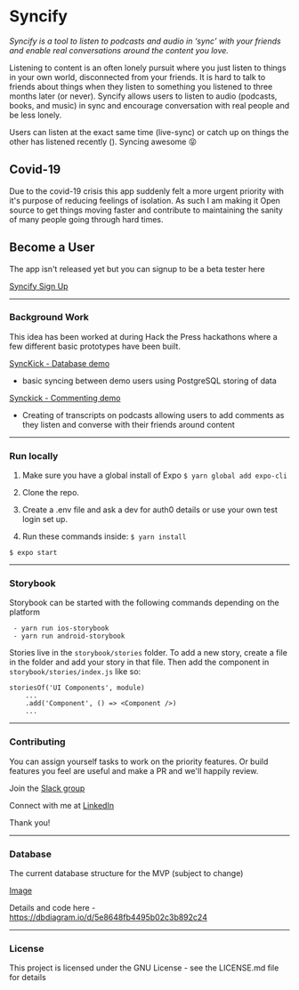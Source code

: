 # Syncify

_Syncify is a tool to listen to podcasts and audio in ‘sync’ with your friends and enable real conversations around the content you love._

Listening to content is an often lonely pursuit where you just listen to things in your own world, disconnected from your friends. It is hard to talk to friends about things when they listen to something you listened to three months later (or never). Syncify allows users to listen to audio (podcasts, books, and music) in sync and encourage conversation with real people and be less lonely.

Users can listen at the exact same time (live-sync) or catch up on things the other has listened recently (). Syncing awesome 😝

## Covid-19

Due to the covid-19 crisis this app suddenly felt a more urgent priority with it's purpose of reducing feelings of isolation. As such I am making it Open source to get things moving faster and contribute to maintaining the sanity of many people going through hard times.

## Become a User

The app isn't released yet but you can signup to be a beta tester here

[Syncify Sign Up](https://syncify.landen.co)

---
### Background Work

This idea has been worked at during Hack the Press hackathons where a few different basic prototypes have been built.

[SyncKick - Database demo](https://github.com/samjam48/SyncKick)
- basic syncing between demo users using PostgreSQL storing of data

[Synckick - Commenting demo](https://github.com/samjam48/sync-kick-hack)
- Creating of transcripts on podcasts allowing users to add comments as they listen and converse with their friends around content


---
### Run locally


1. Make sure you have a global install of Expo
`$ yarn global add expo-cli`

2. Clone the repo.

3. Create a .env file and ask a dev for auth0 details or use your own test login set up.

4. Run these commands inside:
`$ yarn install`

`$ expo start`

---
### Storybook
Storybook can be started with the following commands depending on the platform
```
 - yarn run ios-storybook
 - yarn run android-storybook
```

Stories live in the `storybook/stories` folder. To add a new story, create a file in the folder
and add your story in that file. Then add the component in `storybook/stories/index.js` like so:
```
storiesOf('UI Components', module)
	...
	.add('Component', () => <Component />)
    ...
```
---
### Contributing
You can assign yourself tasks to work on the priority features. Or build features you feel are useful and make a PR and we'll happily review.

Join the [Slack group](https://join.slack.com/t/syncify-app/shared_invite/zt-ch9hm0av-EG1ILFkLx1qHyddw90YJrg)

Connect with me at [LinkedIn](https://www.linkedin.com/in/sharris48/)

Thank you!

---
### Database

The current database structure for the MVP (subject to change)

[Image](https://i.imgur.com/87wC3PK.png)

Details and code here - https://dbdiagram.io/d/5e8648fb4495b02c3b892c24

---
### License
This project is licensed under the GNU License - see the LICENSE.md file for details
